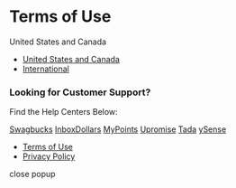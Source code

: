 Terms of Use
============

United States and Canada

* [United States and Canada](https://www.prodege.com/terms-of-use)
* [International](https://www.prodege.com/terms-of-use-intl)

### Looking for Customer Support?

Find the Help Centers Below:

[Swagbucks](https://help.swagbucks.com/) [InboxDollars](https://support.inboxdollars.com/hc/en-us) [MyPoints](https://help.mypoints.com/) [Upromise](https://help.upromise.com/) [Tada](https://help.tada.com/hc/en-us/requests/new) [ySense](https://help.ysense.com/)

* [Terms of Use](https://www.prodege.com/terms-of-use/)
* [Privacy Policy](https://www.prodege.com/privacy-policy/)

close popup